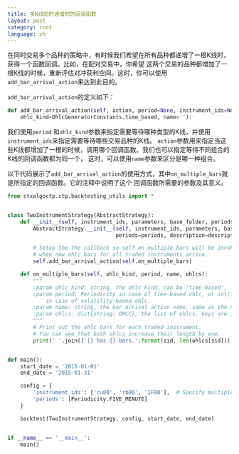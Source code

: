 ```yaml
---
title: 多K线同时递增时的回调函数
layout: post
category: root
language: zh
---
```


在同时交易多个品种的策略中，有时候我们希望在所有品种都递增了一根K线时，获得一个函数回调。比如，在配对交易中，你希望
这两个交易的品种都增加了一根K线的时候，重新评估对冲获利空间。这时，你可以使用`add_bar_arrival_action`来达到此目的。

`add_bar_arrival_action`的定义如下：

```python
def add_bar_arrival_action(self, action, period=None, instrument_ids=None,
    ohlc_kind=OhlcGeneratorConstants.time_based, name=''):
```

我们使用`period` 和`ohlc_kind`参数来指定需要等待哪种类型的K线，并使用`instrument_ids`来指定需要等待哪些交易品种的K线。
`action`参数用来指定当这些K线都增加了一根的时候，调用哪个回调函数。我们也可以指定等待不同组合的K线的回调函数都为同一个，
这时，可以使用`name`参数来区分是哪一种组合。

以下代码展示了`add_bar_arrival_action`的使用方式，其中`on_multiple_bars`就是所指定的回调函数。它的注释中说明了这个
回调函数所需要的参数及其意义。


```python
from ctxalgoctp.ctp.backtesting_utils import *


class TwoInstrumentStrategy(AbstractStrategy):
    def __init__(self, instrument_ids, parameters, base_folder, periods=None, description=None, logger=None):
        AbstractStrategy.__init__(self, instrument_ids, parameters, base_folder,
                                  periods=periods, description=description, logger=logger)

        # Setup the the callback so self.on_multiple_bars will be invoked every time
        # when new ohlc bars for all traded instruments arrive.
        self.add_bar_arrival_action(self.on_multiple_bars)

    def on_multiple_bars(self, ohlc_kind, period, name, ohlcs):
        """
        :param ohlc_kind: string, the ohlc kind, can be 'time-based', 'volatility-based'.
        :param period: Periodicity in case of time-based ohlc, or int/float as volatility threshold
            in case of volatility-based ohlc.
        :param name: string, the bar arrival action name, same as the name parameter specified here.
        :param ohlcs: dict{string: OHLC}, the list of ohlcs, keys are instrument ids, values are the ohlc objects.
        """
        # Print out the ohlc bars for each traded instrument.
        # You can see that both ohlcs increase their length by one.
        print(' '.join(['{} has {} bars.'.format(sid, len(ohlcs[sid])) for sid in ohlcs]))


def main():
    start_date = '2015-01-01'
    end_date = '2015-01-31'

    config = {
        'instrument_ids': ['cu00', 'rb00', 'IF00'],  # Specify multiple instrument ids to trade.
        'periods': [Periodicity.FIVE_MINUTE]
    }

    backtest(TwoInstrumentStrategy, config, start_date, end_date)


if __name__ == '__main__':
    main()


```
